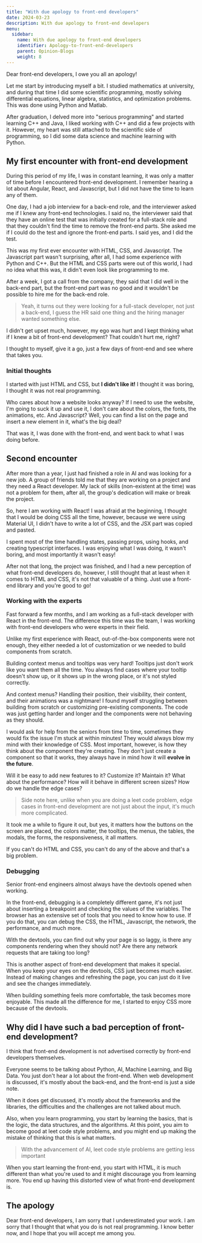 ```yaml
---
title: "With due apology to front-end developers"
date: 2024-03-23
description: With due apology to front-end developers
menu:
  sidebar:
    name: With due apology to front-end developers
    identifier: Apology-to-front-end-developers
    parent: Opinion-Blogs
    weight: 8
---
```


Dear front-end developers, I owe you all an apology!

Let me start by introducing myself a bit. I studied mathematics at university, and during that time I did some scientific programming, mostly solving differential equations, linear algebra, statistics, and optimization problems. This was done using Python and Matlab.

After graduation, I delved more into "serious programming" and started learning C++ and Java, I liked working with C++ and did a few projects with it. However, my heart was still attached to the scientific side of programming, so I did some data science and machine learning with Python.

## My first encounter with front-end development

During this period of my life, I was in constant learning, it was only a matter of time before I encountered front-end development. I remember hearing a lot about Angular, React, and Javascript, but I did not have the time to learn any of them.

One day, I had a job interview for a back-end role, and the interviewer asked me if I knew any front-end technologies.
I said no, the interviewer said that they have an online test that was initially created for a full-stack role and that they couldn't find the time to remove the front-end parts.
She asked me if I could do the test and ignore the front-end parts. I said yes, and I did the test.

This was my first ever encounter with HTML, CSS, and Javascript. The Javascript part wasn't surprising, after all, I had some experience with Python and C++.
But the HTML and CSS parts were out of this world, I had no idea what this was, it didn't even look like programming to me.

After a week, I got a call from the company, they said that I did well in the back-end part, but the front-end part was no good and it wouldn't be possible to hire me for the back-end role.

> Yeah, it turns out they were looking for a full-stack developer, not just a back-end, I guess the HR said one thing and the hiring manager wanted something else.

I didn't get upset much, however, my ego was hurt and I kept thinking what if I knew a bit of front-end development? That couldn't hurt me, right?

I thought to myself, give it a go, just a few days of front-end and see where that takes you.

### Initial thoughts

I started with just HTML and CSS, but **I didn't like it!** I thought it was boring, I thought it was not real programming.

Who cares about how a website looks anyway? If I need to use the website, I'm going to suck it up and use it, I don't care about the colors, the fonts, the animations, etc.
And Javascript? Well, you can find a list on the page and insert a new element in it, what's the big deal?

That was it, I was done with the front-end, and went back to what I was doing before.

## Second encounter

After more than a year, I just had finished a role in AI and was looking for a new job. A group of friends told me that they are working on a project and they need a React developer.
My lack of skills (non-existent at the time) was not a problem for them, after all, the group's dedication will make or break the project.

So, here I am working with React! I was afraid at the beginning, I thought that I would be doing CSS all the time, however, because we were using Material UI, I didn't have to write a lot of CSS, and the JSX part was copied and pasted.

I spent most of the time handling states, passing props, using hooks, and creating typescript interfaces.
I was enjoying what I was doing, it wasn't boring, and most importantly it wasn't easy!

After not that long, the project was finished, and I had a new perception of what front-end developers do, however, I still thought that at least when it comes to HTML and CSS, it's not that valuable of a thing. Just use a front-end library and you're good to go!

### Working with the experts

Fast forward a few months, and I am working as a full-stack developer with React in the front-end. The difference this time was the team, I was working with front-end developers who were experts in their field.

Unlike my first experience with React, out-of-the-box components were not enough, they either needed a lot of customization or we needed to build components from scratch.

Building context menus and tooltips was very hard! Tooltips just don't work like you want them all the time. You always find cases where your tooltip doesn't show up, or it shows up in the wrong place, or it's not styled correctly.

And context menus? Handling their position, their visibility, their content, and their animations was a nightmare!
I found myself struggling between building from scratch or customizing pre-existing components. The code was just getting harder and longer and the components were not behaving as they should.

I would ask for help from the seniors from time to time, sometimes they would fix the issue I'm stuck at within minutes!
They would always blow my mind with their knowledge of CSS.
Most important, however, is how they think about the component they're creating. They don't just create a component so that it works, they always have in mind how it will **evolve in the future**.

Will it be easy to add new features to it? Customize it? Maintain it?
What about the performance? How will it behave in different screen sizes? How do we handle the edge cases?

> Side note here, unlike when you are doing a leet code problem, edge cases in front-end development are not just about the input, it's much more complicated.

It took me a while to figure it out, but yes, it matters how the buttons on the screen are placed, the colors matter, the tooltips, the menus, the tables, the modals, the forms, the responsiveness, it all matters.

If you can't do HTML and CSS, you can't do any of the above and that's a big problem.

### Debugging

Senior front-end engineers almost always have the devtools opened when working.

In the front-end, debugging is a completely different game, it's not just about inserting a breakpoint and checking the values of the variables.
The browser has an extensive set of tools that you need to know how to use. If you do that, you can debug the CSS, the HTML, Javascript, the network, the performance, and much more.

With the devtools, you can find out why your page is so laggy, is there any components rendering when they should not? Are there any network requests that are taking too long?

This is another aspect of front-end development that makes it special. When you keep your eyes on the devtools, CSS just becomes much easier. Instead of making changes and refreshing the page, you can just do it live and see the changes immediately.

When building something feels more comfortable, the task becomes more enjoyable. This made all the difference for me, I started to enjoy CSS more because of the devtools.

## Why did I have such a bad perception of front-end development?

I think that front-end development is not advertised correctly by front-end developers themselves.

Everyone seems to be talking about Python, AI, Machine Learning, and Big Data. You just don't hear a lot about the front-end.
When web development is discussed, it's mostly about the back-end, and the front-end is just a side note.

When it does get discussed, it's mostly about the frameworks and the libraries, the difficulties and the challenges are not talked about much.

Also, when you learn programming, you start by learning the basics, that is the logic, the data structures, and the algorithms. At this point, you aim to become good at leet code style problems, and you might end up making the mistake of thinking that this is what matters.

> With the advancement of AI, leet code style problems are getting less important

When you start learning the front-end, you start with HTML, it is much different than what you're used to and it might discourage you from learning more. You end up having this distorted view of what front-end development is.

## The apology

Dear front-end developers, I am sorry that I underestimated your work. I am sorry that I thought that what you do is not real programming. I know better now, and I hope that you will accept me among you.